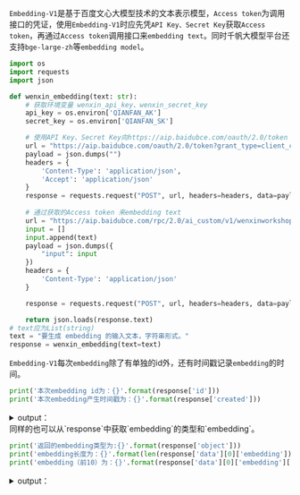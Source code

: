 `Embedding-V1`是基于百度文心大模型技术的文本表示模型，`Access token`为调用接口的凭证，使用`Embedding-V1`时应先凭`API Key、Secret Key`获取`Access token`，再通过`Access token`调用接口来`embedding text`。同时千帆大模型平台还支持`bge-large-zh`等`embedding model`。

```python
import os
import requests
import json

def wenxin_embedding(text: str):
    # 获取环境变量 wenxin_api_key、wenxin_secret_key
    api_key = os.environ['QIANFAN_AK']
    secret_key = os.environ['QIANFAN_SK']

    # 使用API Key、Secret Key向https://aip.baidubce.com/oauth/2.0/token 获取Access token
    url = "https://aip.baidubce.com/oauth/2.0/token?grant_type=client_credentials&client_id={0}&client_secret={1}".format(api_key, secret_key)
    payload = json.dumps("")
    headers = {
        'Content-Type': 'application/json',
        'Accept': 'application/json'
    }
    response = requests.request("POST", url, headers=headers, data=payload)
    
    # 通过获取的Access token 来embedding text
    url = "https://aip.baidubce.com/rpc/2.0/ai_custom/v1/wenxinworkshop/embeddings/embedding-v1?access_token=" + str(response.json().get("access_token"))
    input = []
    input.append(text)
    payload = json.dumps({
        "input": input
    })
    headers = {
        'Content-Type': 'application/json'
    }

    response = requests.request("POST", url, headers=headers, data=payload)

    return json.loads(response.text)
# text应为List(string)
text = "要生成 embedding 的输入文本，字符串形式。"
response = wenxin_embedding(text=text)
```

`Embedding-V1`每次`embedding`除了有单独的id外，还有时间戳记录`embedding`的时间。

```python
print('本次embedding id为：{}'.format(response['id']))
print('本次embedding产生时间戳为：{}'.format(response['created']))
```

<details class="lake-collapse"><summary id="u622537fe"><span class="ne-text">output：</span></summary><pre data-language="python" id="KT1uI" class="ne-codeblock language-python"><code>本次embedding id为：as-hvbgfuk29u
本次embedding产生时间戳为：1711435238</code></pre></details>
同样的也可以从`response`中获取`embedding`的类型和`embedding`。

```python
print('返回的embedding类型为:{}'.format(response['object']))
print('embedding长度为：{}'.format(len(response['data'][0]['embedding'])))
print('embedding（前10）为：{}'.format(response['data'][0]['embedding'][:10]))
```

<details class="lake-collapse"><summary id="uecb14136"><span class="ne-text">output：</span></summary><pre data-language="python" id="AXqij" class="ne-codeblock language-python"><code>返回的embedding类型为:embedding_list
embedding长度为：384
embedding（前10）为：[0.060567744076251984, 0.020958080887794495, 0.053234219551086426, 0.02243831567466259, -0.024505289271473885, -0.09820500761270523, 0.04375714063644409, -0.009092536754906178, -0.020122773945331573, 0.015808865427970886]</code></pre></details>


